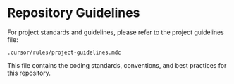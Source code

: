 # Repository Guidelines

For project standards and guidelines, please refer to the project guidelines file:

`.cursor/rules/project-guidelines.mdc`

This file contains the coding standards, conventions, and best practices for this repository.
